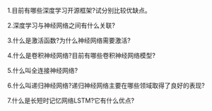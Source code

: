 1.目前有哪些深度学习开源框架?试分别比较优缺点。

2.深度学习与神经网络之间有什么关联?

 3.什么是激活函数?为什么神经网络需要激活? 

4.什么是卷积神经网络?目前有哪些卷积神经网络模型? 

5.什么叫全连接神经网络?

 6.什么叫递归神经网络?递归神经网络主要在哪些领域取得了良好的表现? 

7.什么是长短时记忆网络LSTM?它有什么优点?